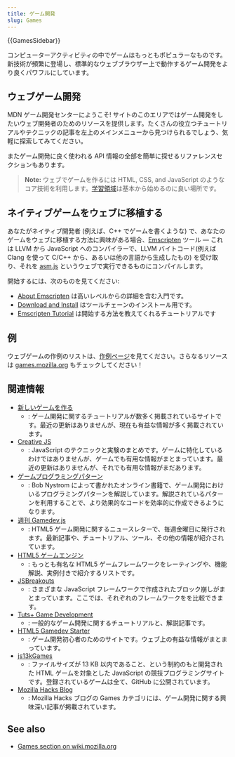 ```yaml
---
title: ゲーム開発
slug: Games
---
```

{{GamesSidebar}}

コンピューターアクティビティの中でゲームはもっともポピュラーなものです。新技術が頻繁に登場し、標準的なウェブブラウザー上で動作するゲーム開発をより良くパワフルにしています。

## ウェブゲーム開発

MDN ゲーム開発センターにようこそ! サイトのこのエリアではゲーム開発をしたいウェブ開発者のためのリソースを提供します。たくさんの役立つチュートリアルやテクニックの記事を左上のメインメニューから見つけられるでしょう、気軽に探索してみてください。

またゲーム開発に良く使われる API 情報の全部を簡単に探せるリファレンスセクションもあります。

> **Note:** ウェブでゲームを作るには HTML, CSS, and JavaScript のようなコア技術を利用します。[学習領域](/ja/docs/Learn)は基本から始めるのに良い場所です。

## ネイティブゲームをウェブに移植する

あなたがネイティブ開発者 (例えば、C++ でゲームを書くような) で、あなたのゲームをウェブに移植する方法に興味がある場合、[Emscripten](https://emscripten.org/index.html) ツール — これは LLVM から JavaScript へのコンパイラーで、LLVM バイトコード(例えば Clang を使って C/C++ から、あるいは他の言語から生成したもの) を受け取り、それを [asm.js](/ja/docs/Games/Tools/asm.js) というウェブで実行できるものにコンパイルします。

開始するには、次のものを見てください:

- [About Emscripten](https://emscripten.org/docs/introducing_emscripten/about_emscripten.html) は高いレベルからの詳細を含む入門です。
- [Download and Install](https://emscripten.org/docs/getting_started/downloads.html) はツールチェーンのインストール用です。
- [Emscripten Tutorial](https://emscripten.org/docs/getting_started/Tutorial.html) は開始する方法を教えてくれるチュートリアルです

## 例

ウェブゲームの作例のリストは、[作例ページ](/ja/docs/Games/Examples)を見てください。さらなるリソースは [games.mozilla.org](https://games.mozilla.org/) もチェックしてください！

## 関連情報

- [新しいゲームを作る](http://buildnewgames.com/)
  - : ゲーム開発に関するチュートリアルが数多く掲載されているサイトです。最近の更新はありませんが、現在も有益な情報が多く掲載されています。
- [Creative JS](http://creativejs.com/)
  - : JavaScript のテクニックと実験のまとめです。ゲームに特化しているわけではありませんが、ゲームでも有用な情報がまとまっています。最近の更新はありませんが、それでも有用な情報がまだあります。
- [ゲームプログラミングパターン](https://gameprogrammingpatterns.com/)
  - : Bob Nystrom によって書かれたオンライン書籍で、ゲーム開発におけいるプログラミングパターンを解説しています。解説されているパターンを利用することで、より効果的なコードを効率的に作成できるようになります。
- [週刊 Gamedev.js](https://gamedevjsweekly.com/)
  - : HTML5 ゲーム開発に関するニュースレターで、毎週金曜日に発行されます。最新記事や、チュートリアル、ツール、その他の情報が紹介されています。
- [HTML5 ゲームエンジン](https://html5gameengine.com/)
  - : もっとも有名な HTML5 ゲームフレームワークをレーティングや、機能解説、実例付きで紹介するリストです。
- [JSBreakouts](https://jsbreakouts.org/)
  - : さまざまな JavaScript フレームワークで作成されたブロック崩しがまとまっています。ここでは、それぞれのフレームワークをを比較できます。
- [Tuts+ Game Development](https://gamedevelopment.tutsplus.com/)
  - : 一般的なゲーム開発に関するチュートリアルと、解説記事です。
- [HTML5 Gamedev Starter](https://html5devstarter.enclavegames.com/)
  - : ゲーム開発初心者のためのサイトです。ウェブ上の有益な情報がまとまっています。
- [js13kGames](https://js13kgames.com/)
  - : ファイルサイズが 13 KB 以内であること、という制約のもと開発された HTML ゲームを対象とした JavaScript の競技プログラミングサイトです。登録されているゲームは全て、GitHub に公開されています。
- [Mozilla Hacks Blog](https://hacks.mozilla.org/category/games/)
  - : Mozilla Hacks ブログの Games カテゴリには、ゲーム開発に関する興味深い記事が掲載されています。

## See also

- [Games section on wiki.mozilla.org](https://wiki.mozilla.org/Platform/Games)
